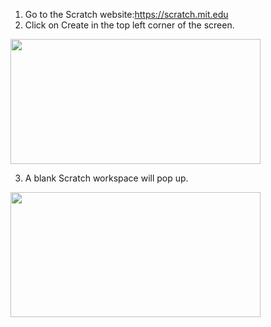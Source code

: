 1. Go to the Scratch website:https://scratch.mit.edu
2. Click on Create in the top left corner of the screen.

<img src= "https://github.com/TAP-GGC/NinjaTurtles/main/Media/scratch main page.png" width="400" height="200">

3. A blank Scratch workspace will pop up.

<img src= "scratch workspace.png" width="400" height="200">
